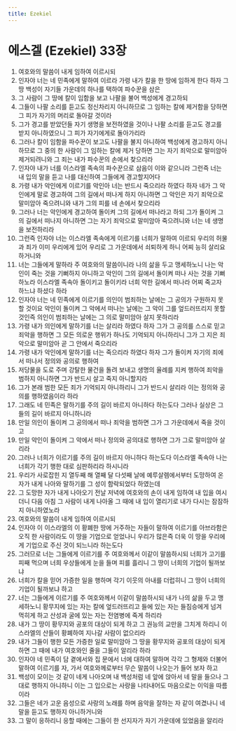 ```yaml
---
title: Ezekiel
---
```


# 에스겔 (Ezekiel) 33장
1. 여호와의 말씀이 내게 임하여 이르시되
1. 인자야 너는 네 민족에게 말하여 이르라 가령 내가 칼을 한 땅에 임하게 한다 하자 그 땅 백성이 자기들 가운데의 하나를 택하여 파수꾼을 삼은
1. 그 사람이 그 땅에 칼이 임함을 보고 나팔을 불어 백성에게 경고하되
1. 그들이 나팔 소리를 듣고도 정신차리지 아니하므로 그 임하는 칼에 제거함을 당하면 그 피가 자기의 머리로 돌아갈 것이라
1. 그가 경고를 받았던들 자기 생명을 보전하였을 것이나 나팔 소리를 듣고도 경고를 받지 아니하였으니 그 피가 자기에게로 돌아가리라
1. 그러나 칼이 임함을 파수꾼이 보고도 나팔을 불지 아니하여 백성에게 경고하지 아니하므로 그 중의 한 사람이 그 임하는 칼에 제거 당하면 그는 자기 죄악으로 말미암아 제거되려니와 그 죄는 내가 파수꾼의 손에서 찾으리라
1. 인자야 내가 너를 이스라엘 족속의 파수꾼으로 삼음이 이와 같으니라 그런즉 너는 내 입의 말을 듣고 나를 대신하여 그들에게 경고할지어다
1. 가령 내가 악인에게 이르기를 악인아 너는 반드시 죽으리라 하였다 하자 네가 그 악인에게 말로 경고하여 그의 길에서 떠나게 하지 아니하면 그 악인은 자기 죄악으로 말미암아 죽으려니와 내가 그의 피를 네 손에서 찾으리라
1. 그러나 너는 악인에게 경고하여 돌이켜 그의 길에서 떠나라고 하되 그가 돌이켜 그의 길에서 떠나지 아니하면 그는 자기 죄악으로 말미암아 죽으려니와 너는 네 생명을 보전하리라
1. 그런즉 인자야 너는 이스라엘 족속에게 이르기를 너희가 말하여 이르되 우리의 허물과 죄가 이미 우리에게 있어 우리로 그 가운데에서 쇠퇴하게 하니 어찌 능히 살리요 하거니와
1. 너는 그들에게 말하라 주 여호와의 말씀이니라 나의 삶을 두고 맹세하노니 나는 악인이 죽는 것을 기뻐하지 아니하고 악인이 그의 길에서 돌이켜 떠나 사는 것을 기뻐하노라 이스라엘 족속아 돌이키고 돌이키라 너희 악한 길에서 떠나라 어찌 죽고자 하느냐 하셨다 하라
1. 인자야 너는 네 민족에게 이르기를 의인이 범죄하는 날에는 그 공의가 구원하지 못할 것이요 악인이 돌이켜 그 악에서 떠나는 날에는 그 악이 그를 엎드러뜨리지 못할 것인즉 의인이 범죄하는 날에는 그 의로 말미암아 살지 못하리라
1. 가령 내가 의인에게 말하기를 너는 살리라 하였다 하자 그가 그 공의를 스스로 믿고 죄악을 행하면 그 모든 의로운 행위가 하나도 기억되지 아니하리니 그가 그 지은 죄악으로 말미암아 곧 그 안에서 죽으리라
1. 가령 내가 악인에게 말하기를 너는 죽으리라 하였다 하자 그가 돌이켜 자기의 죄에서 떠나서 정의와 공의로 행하여
1. 저당물을 도로 주며 강탈한 물건을 돌려 보내고 생명의 율례를 지켜 행하여 죄악을 범하지 아니하면 그가 반드시 살고 죽지 아니할지라
1. 그가 본래 범한 모든 죄가 기억되지 아니하리니 그가 반드시 살리라 이는 정의와 공의를 행하였음이라 하라
1. 그래도 네 민족은 말하기를 주의 길이 바르지 아니하다 하는도다 그러나 실상은 그들의 길이 바르지 아니하니라
1. 만일 의인이 돌이켜 그 공의에서 떠나 죄악을 범하면 그가 그 가운데에서 죽을 것이고
1. 만일 악인이 돌이켜 그 악에서 떠나 정의와 공의대로 행하면 그가 그로 말미암아 살리라
1. 그러나 너희가 이르기를 주의 길이 바르지 아니하다 하는도다 이스라엘 족속아 나는 너희가 각기 행한 대로 심판하리라 하시니라
1. 우리가 사로잡힌 지 열두째 해 열째 달 다섯째 날에 예루살렘에서부터 도망하여 온 자가 내게 나아와 말하기를 그 성이 함락되었다 하였는데
1. 그 도망한 자가 내게 나아오기 전날 저녁에 여호와의 손이 내게 임하여 내 입을 여시더니 다음 아침 그 사람이 내게 나아올 그 때에 내 입이 열리기로 내가 다시는 잠잠하지 아니하였노라
1. 여호와의 말씀이 내게 임하여 이르시되
1. 인자야 이 이스라엘의 이 황폐한 땅에 거주하는 자들이 말하여 이르기를 아브라함은 오직 한 사람이라도 이 땅을 기업으로 얻었나니 우리가 많은즉 더욱 이 땅을 우리에게 기업으로 주신 것이 되느니라 하는도다
1. 그러므로 너는 그들에게 이르기를 주 여호와께서 이같이 말씀하시되 너희가 고기를 피째 먹으며 너희 우상들에게 눈을 들며 피를 흘리니 그 땅이 너희의 기업이 될까보냐
1. 너희가 칼을 믿어 가증한 일을 행하며 각기 이웃의 아내를 더럽히니 그 땅이 너희의 기업이 될까보냐 하고
1. 너는 그들에게 이르기를 주 여호와께서 이같이 말씀하시되 내가 나의 삶을 두고 맹세하노니 황무지에 있는 자는 칼에 엎드러뜨리고 들에 있는 자는 들짐승에게 넘겨 먹히게 하고 산성과 굴에 있는 자는 전염병에 죽게 하리라
1. 내가 그 땅이 황무지와 공포의 대상이 되게 하고 그 권능의 교만을 그치게 하리니 이스라엘의 산들이 황폐하여 지나갈 사람이 없으리라
1. 내가 그들이 행한 모든 가증한 일로 말미암아 그 땅을 황무지와 공포의 대상이 되게 하면 그 때에 내가 여호와인 줄을 그들이 알리라 하라
1. 인자야 네 민족이 담 곁에서와 집 문에서 너에 대하여 말하며 각각 그 형제와 더불어 말하여 이르기를 자, 가서 여호와께로부터 무슨 말씀이 나오는가 들어 보자 하고
1. 백성이 모이는 것 같이 네게 나아오며 내 백성처럼 네 앞에 앉아서 네 말을 들으나 그대로 행하지 아니하니 이는 그 입으로는 사랑을 나타내어도 마음으로는 이익을 따름이라
1. 그들은 네가 고운 음성으로 사랑의 노래를 하며 음악을 잘하는 자 같이 여겼나니 네 말을 듣고도 행하지 아니하거니와
1. 그 말이 응하리니 응할 때에는 그들이 한 선지자가 자기 가운데에 있었음을 알리라